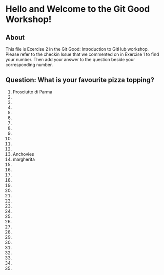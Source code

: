 # Hello and Welcome to the Git Good Workshop! 

## About 

This file is Exercise 2 in the Git Good: Introduction to GitHub workshop. 
Please refer to the checkin Issue that we commented on in Exercise 1 to find your number.
Then add your answer to the question beside your corresponding number.

## Question: What is your favourite pizza topping?
1. Prosciutto di Parma
2. 
3. 
4. 
5. 
6. 
7. 
8. 
9. 
10. 
11. 
12. 
13. Anchovies
14. margherita
15. 
16. 
17. 
18. 
19. 
20. 
21. 
22. 
23. 
24. 
25. 
26. 
27. 
28. 
29. 
30. 
31. 
32. 
33. 
34. 
35.
